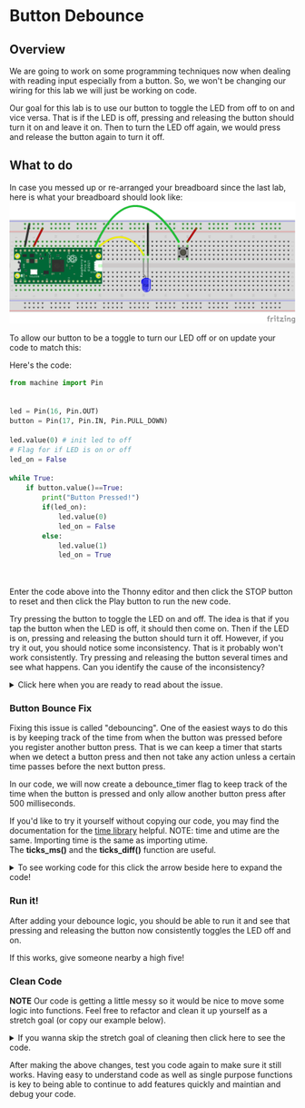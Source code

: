# Button Debounce

## Overview

We are going to work on some programming techniques now when dealing with reading input especially from a button.  So, we won't be changing our wiring for this lab we will just be working on code.

Our goal for this lab is to use our button to toggle the LED from off to on and vice versa.  That is if the LED is off, pressing and releasing the button should turn it on and leave it on.  Then to turn the LED off again, we would press and release the button again to turn it off.

 ## What to do

In case you messed up or re-arranged your breadboard since the last lab, here is what your breadboard should look like:
![Button Diagram](/images/8_button_pico_bb.png)

To allow our button to be a toggle to turn our LED off or on update your code to match this:

Here's the code:

``` Python
from machine import Pin


led = Pin(16, Pin.OUT)
button = Pin(17, Pin.IN, Pin.PULL_DOWN)

led.value(0) # init led to off
# Flag for if LED is on or off
led_on = False

while True:
    if button.value()==True:
        print("Button Pressed!")
        if(led_on):
            led.value(0)
            led_on = False
        else:
            led.value(1)
            led_on = True
        
    
```
Enter the code above into the Thonny editor and then click the STOP button to reset and then click the Play button to run the new code.

Try pressing the button to toggle the LED on and off.  The idea is that if you tap the button when the LED is off, it should then come on.  Then if the LED is on, pressing and releasing the button should turn it off.  However, if you try it out, you should notice some inconsistency.  That is it probably won't work consistently.  Try pressing and releasing the button several times and see what happens.  Can you identify the cause of the inconsistency?

<details>
 <summary>Click here when you are ready to read about the issue.</summary>

 The issue is what we call button bouncing.  The while loop is running at such a fast pace that when you press the button it triggers multiple button presses.  There is no pause in our code from the time it detects one button press til the time it tries to check again.  So, if the button is held down for just a few milliseconds, it could trigger multiple button presses.
</details>

### Button Bounce Fix

Fixing this issue is called "debouncing".  One of the easiest ways to do this is by keeping track of the time from when the button was pressed before you register another button press.  That is we can keep a timer that starts when we detect a button press and then not take any action unless a certain time passes before the next button press.

In our code, we will now create a debounce_timer flag to keep track of the time when the button is pressed and only allow another button press after 500 milliseconds.

If you'd like to try it yourself without copying our code, you may find the documentation for the [time library](https://docs.micropython.org/en/latest/library/time.html#module-time) helpful.  NOTE: time and utime are the same.  Importing time is the same as importing utime.  
The **ticks_ms()** and the **ticks_diff()** function are useful.

<details>
 <summary>To see working code for this click the arrow beside here to expand the code!</summary>
  

```Python
from machine import Pin
import time

led = Pin(16, Pin.OUT)
button = Pin(17, Pin.IN, Pin.PULL_DOWN)

led.value(0) # init led to off
# Flag for if LED is on or off
led_on = False


# debounce TIME saying 500ms between button presses
DEBOUNCE_TIME = 500
# debounce counter is our counter from the last button press
# initialize to current time
debounce_counter = time.ticks_ms()

while True:
    if button.value()==True:
        current_time = time.ticks_ms()
        # Calculate time passed since last button press
        time_passed = time.ticks_diff(current_time,debounce_counter)
        print("time passed=" + str(time_passed))
        if (time_passed > DEBOUNCE_TIME):
            print("Button Pressed!")
            # set debounce_counter to current time
            debounce_counter = time.ticks_ms()
            if(led_on):
                led.value(0)
                led_on = False
            else:
                led.value(1)
                led_on = True
        else:
            print("Not enough time")
    
```

</details>


### Run it!

After adding your debounce logic, you should be able to run it and see that pressing and releasing the button now consistently toggles the LED off and on.

If this works, give someone nearby a high five!

### Clean Code

**NOTE** Our code is getting a little messy so it would be nice to move some logic into functions.  Feel free to refactor and clean it up yourself as a stretch goal (or copy our example below).


<details><summary>If you wanna skip the stretch goal of cleaning then click here to see the code.</summary> 

```Python
from machine import Pin
import utime

led = Pin(16, Pin.OUT)
button = Pin(17, Pin.IN, Pin.PULL_DOWN)

led.value(0) # init led to off
# Flag for if LED is on or off
led_on = False


# debounce utime saying 500ms between button presses
DEBOUNCE_utime = 500
# debounce counter is our counter from the last button press
# initialize to current utime
debounce_counter = utime.ticks_ms()

# Function to handle turning LED off and on and setting flag
def toggle_led():
    global led_on
    if(led_on):
        led.value(0)
        led_on = False
    else:
        led.value(1)
        led_on = True

# Function to handle when the button is pressed
def button_press_detected():
    global debounce_counter
    current_utime = utime.ticks_ms()
    # Calculate utime passed since last button press
    utime_passed = utime.ticks_diff(current_utime,debounce_counter)
    print("utime passed=" + str(utime_passed))
    if (utime_passed > DEBOUNCE_utime):
        print("Button Pressed!")
        # set debounce_counter to current utime
        debounce_counter = utime.ticks_ms()
        toggle_led()
    
    else:
        print("Not enough utime")


while True:
    if button.value()==True:
        button_press_detected()

```
</details>

After making the above changes, test you code again to make sure it still works.  Having easy to understand code as well as single purpose functions is key to being able to continue to add features quickly and maintian and debug your code.

